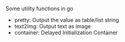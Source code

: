 
Some utility functions in go

- pretty: Output the value as table/list string
- text2img: Output text as image
- container: Delayed Initialization Container